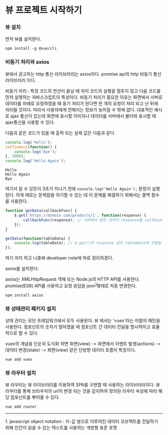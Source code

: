 # 뷰 프로젝트 시작하기





### 뷰 설치



먼저 뷰를 설치한다.

```
npm install -g @vue/cli
```



### 비동기 처리와 axios



뷰에서 권고하는 http 통신 라이브러리는 axios이다.  promise api의 http 비동기 통신 라이브러리 이다.

비동기 처리 : 특정 코드의 연산이 끝날 때 까지 코드의 실행을 멈추지 않고 다음 코드를 먼저 실행하는 자바스크립트의 특성이다. 비동기 처리가 필요한 이유는 화면에서 서버로 데이터를 차례로 요청하였을 때 동기 처리가 된다면 한 개의 요청이 처리 되고 난 뒤에 처리될 것이다. 따라서 사용자에게 전해지는 정보가 늦어질 수 밖에 없다. 대표적인 예시로 ajax 통신이 있는데 화면에 표시할 이미지나 데이터를 서버에서 불러와 표시할 때 ajax통신을 사용할 수 있다. 



다음과 같은 코드가 있을 때 출력 되는 실제 값은 다음과 같다.

```javascript
console.log('Hello');
setTimeout(function() {
	console.log('Bye');
}, 3000);
console.log('Hello Again');
```

```
Hello
Hello Again
Bye
```



여기서 알 수 있듯이 3초가 지나기 전에 `console.log('Hello Again');` 문장이 실행된다. 이게 때로는 문제점을 야기할 수 있는 데 이 문제를 해결하기 위해서는 콜백 함수를 사용한다.

```javascript
function getData(callbackFunc) {
	$.get('https://domain.com/products/1', function(response) {
		callbackFunc(response); // 서버에서 받은 데이터 response를 callbackFunc() 함수에 넘겨줌
	});
}

getData(function(tableData) {
	console.log(tableData); // $.get()의 response 값이 tableData에 전달됨
});
```



여기 까지 하고 나중에 developer note에 따로 정리하겠다.

axios를 설치한다.

axios는 XMLHttpRequest 객체 또는 Node.js의 HTTP API를 사용한다. promise(ES6) API를 사용하고 요청 응답을 json<sup>[1](#json)</sup>형태로 자동 변경한다. 

```
npm install axios
```



### 뷰 상태관리 패키지 설치



상태 관리는 모던 프레임워크에서 모두 사용된다. 뷰 에서는 'vuex'라는 이름의 패턴을 사용한다. 컴포넌트의 숫자가 많아졌을 때 컴포넌트 간 데이터 전달을 명시적이고 효율적으로 할 수 있다.

vuex의 개념을 단순히 도식화 하면 화면(view) -> 화면에서 이벤트 발생(actions) -> 데이터 변경(state) -> 화면(view) 같은 단방향 데이터 흐름이 특징이다.



```
vue add vuex
```

  

### 뷰 라우터 설치



뷰 라우터는 뷰 라이브러리를 이용하여 SPA를 구현할 때  사용하는 라이브러리이다. 뷰 라우터를 통해 브라우저의 url이 변경 되는 것을 감지하여 정의된 라우터 속성에 따라 해당 컴포넌트를 뿌려줄 수 있다.

```
vue add router
```



<hr>

<a name="json">1.</a> javascript object notation : 키-값 쌍으로 이루어진 데이터 오브젝트를 전달하기 위해 인간이 읽을 수 있는 텍스트를 사용하는 개방형 표준 포맷